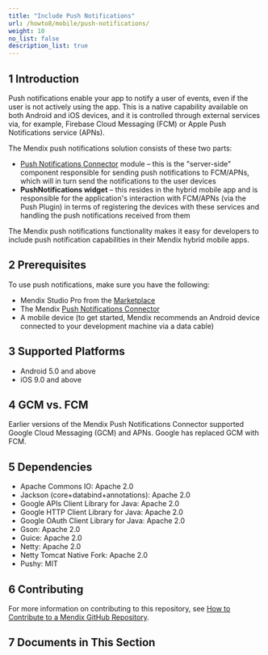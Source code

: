 ```yaml
---
title: "Include Push Notifications"
url: /howto8/mobile/push-notifications/
weight: 10
no_list: false
description_list: true 
---
```


## 1 Introduction

Push notifications enable your app to notify a user of events, even if the user is not actively using the app. This is a native capability available on both Android and iOS devices, and it is controlled through external services via, for example, Firebase Cloud Messaging (FCM) or Apple Push Notifications service (APNs).

The Mendix push notifications solution consists of these two parts:

* [Push Notifications Connector](/appstore/modules/push-notifications/) module – this is the "server-side" component responsible for sending push notifications to FCM/APNs, which will in turn send the notifications to the user devices
* **PushNotifications widget** – this resides in the hybrid mobile app and is responsible for the application's interaction with FCM/APNs (via the Push Plugin) in terms of registering the devices with these services and handling the push notifications received from them

The Mendix push notifications functionality makes it easy for developers to include push notification capabilities in their Mendix hybrid mobile apps.

## 2 Prerequisites

To use push notifications, make sure you have the following:

* Mendix Studio Pro from the [Marketplace](https://marketplace.mendix.com/link/studiopro/)
* The Mendix [Push Notifications Connector](/appstore/modules/push-notifications/)
* A mobile device (to get started, Mendix recommends an Android device connected to your development machine via a data cable)

## 3 Supported Platforms

* Android 5.0 and above
* iOS 9.0 and above

## 4 GCM vs. FCM

Earlier versions of the Mendix Push Notifications Connector supported Google Cloud Messaging (GCM) and APNs. Google has replaced GCM with FCM.

## 5 Dependencies

* Apache Commons IO: Apache 2.0
* Jackson (core+databind+annotations): Apache 2.0
* Google APIs Client Library for Java: Apache 2.0
* Google HTTP Client Library for Java: Apache 2.0
* Google OAuth Client Library for Java: Apache 2.0
* Gson: Apache 2.0
* Guice: Apache 2.0
* Netty: Apache 2.0
* Netty Tomcat Native Fork: Apache 2.0
* Pushy: MIT

## 6 Contributing

For more information on contributing to this repository, see [How to Contribute to a Mendix GitHub Repository](/howto8/collaboration-requirements-management/contribute-to-a-github-repository/).

## 7 Documents in This Section
